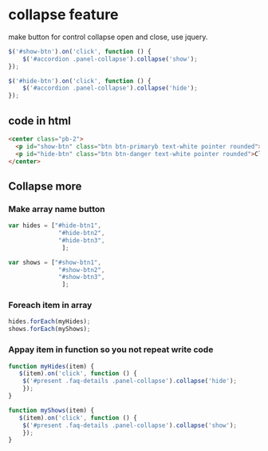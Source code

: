 # collapse feature
make button for control collapse open and close, use jquery.

```js
$('#show-btn').on('click', function () {
    $('#accordion .panel-collapse').collapse('show');
});

$('#hide-btn').on('click', function () {
    $('#accordion .panel-collapse').collapse('hide');
});
```


## code in html
```html
<center class="pb-2">
  <p id="show-btn" class="btn btn-primaryb text-white pointer rounded">Open</p>
  <p id="hide-btn" class="btn btn-danger text-white pointer rounded">Close</p>
</center>
```


## Collapse more

### Make array name button
```js
var hides = ["#hide-btn1",
              "#hide-btn2",
              "#hide-btn3",
               ];

var shows = ["#show-btn1",
              "#show-btn2",
              "#show-btn3",
               ];
```               
### Foreach item in array
```js
hides.forEach(myHides);
shows.forEach(myShows);
```
### Appay item in function so you not repeat write code
```js
function myHides(item) {
   $(item).on('click', function () {
    $('#present .faq-details .panel-collapse').collapse('hide');
    });
}

function myShows(item) {
   $(item).on('click', function () {
    $('#present .faq-details .panel-collapse').collapse('show');
    });
}

```



